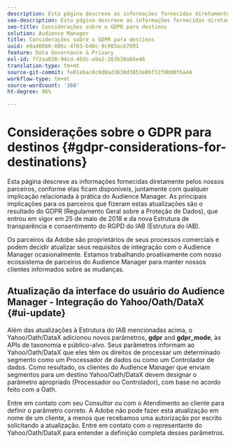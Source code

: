 ```yaml
---
description: Esta página descreve as informações fornecidas diretamente pelos nossos parceiros, conforme elas ficam disponíveis, juntamente com qualquer implicação relacionada à prática do Audience Manager. As principais implicações para os parceiros que fizeram estas atualizações são o resultado do GDPR (Regulamento Geral sobre a Proteção de Dados), que entrou em vigor em 25 de maio de 2018 e da nova Estrutura de transparência e consentimento do RGPD do IAB (Estrutura do IAB).
seo-description: Esta página descreve as informações fornecidas diretamente pelos nossos parceiros, conforme elas ficam disponíveis, juntamente com qualquer implicação relacionada à prática do Audience Manager. As principais implicações para os parceiros que fizeram estas atualizações são o resultado do GDPR (Regulamento Geral sobre a Proteção de Dados), que entrou em vigor em 25 de maio de 2018 e da nova Estrutura de transparência e consentimento do RGPD do IAB (Estrutura do IAB).
seo-title: Considerações sobre o GDPR para destinos
solution: Audience Manager
title: Considerações sobre o GDPR para destinos
uuid: e8a40060-086c-4f03-b48c-9c903acb7891
feature: Data Governance & Privacy
exl-id: ff2aa030-94cd-45dc-a9a2-283b38ab5e46
translation-type: tm+mt
source-git-commit: fe01ebac8c0d0ad3630d3853e0bf32f0b00f6a44
workflow-type: tm+mt
source-wordcount: '360'
ht-degree: 96%

---
```


# Considerações sobre o GDPR para destinos {#gdpr-considerations-for-destinations}

Esta página descreve as informações fornecidas diretamente pelos nossos parceiros, conforme elas ficam disponíveis, juntamente com qualquer implicação relacionada à prática do Audience Manager. As principais implicações para os parceiros que fizeram estas atualizações são o resultado do GDPR (Regulamento Geral sobre a Proteção de Dados), que entrou em vigor em 25 de maio de 2018 e da nova Estrutura de transparência e consentimento do RGPD do IAB (Estrutura do IAB).

Os parceiros da Adobe são proprietários de seus processos comerciais e podem decidir atualizar seus requisitos de integração com o Audience Manager ocasionalmente. Estamos trabalhando proativamente com nosso ecossistema de parceiros do Audience Manager para manter nossos clientes informados sobre as mudanças.

<!-- ## Audience Manager Partner Updates - ID Syncs {#partner-updates-id-syncs}

Some partners, as listed in the table below, have changed their integration requirements with Audience Manager to include support based on the IAB Framework, in order to comply with GDPR standards.

<table id="table_335A470D4F10434E9CF587089FB54B0C"> 
 <thead> 
  <tr> 
   <th colname="col1" class="entry"> <p>Partner Name </p> </th> 
   <th colname="col2" class="entry"> <p>Expected Impact </p> </th> 
   <th colname="col3" class="entry"> <p>Status of the change </p> </th> 
  </tr>
 </thead>
 <tbody> 
  <tr> 
   <td colname="col1"> <p>Yahoo/Oath/DataX </p> </td> 
   <td colname="col2"> <p>ID syncs for users in the European Union are dropped by the partner </p> </td> 
   <td colname="col3"> <p>Live since May 22nd 2018 </p> </td> 
  </tr> 
  <tr> 
   <td colname="col1"> <p>Trade Desk </p> </td> 
   <td colname="col2"> <p>ID syncs for users in the European Union are dropped by the partner </p> </td> 
   <td colname="col3"> <p>Not live yet </p> </td> 
  </tr> 
  <tr> 
   <td colname="col1"> <p>Rubicon </p> </td> 
   <td colname="col2"> <p>ID syncs for users in the European Union are dropped by the partner </p> </td> 
   <td colname="col3"> <p>Not live yet </p> </td> 
  </tr> 
  <tr> 
   <td colname="col1"> <p>LiveRamp </p> </td> 
   <td colname="col2"> <p>ID syncs for users in the European Union are dropped by the partner </p> </td> 
   <td colname="col3"> <p>Not live yet </p> </td> 
  </tr> 
 </tbody> 
</table> -->

## Atualização da interface do usuário do Audience Manager - Integração do Yahoo/Oath/DataX {#ui-update}

Além das atualizações à Estrutura do IAB mencionadas acima, o Yahoo/Oath/DataX adicionou novos parâmetros, **gdpr** and **gdpr_mode**, às APIs de taxonomia e público-alvo. Seus parâmetros informam ao Yahoo/Oath/DataX que eles têm os direitos de processar um determinado segmento como um Processador de dados ou como um Controlador de dados. Como resultado, os clientes do Audience Manager que enviam segmentos para um destino Yahoo/Oath/DataX devem designar o parâmetro apropriado (Processador ou Controlador), com base no acordo feito com a Oath.

Entre em contato com seu Consultor ou com o Atendimento ao cliente para definir o parâmetro correto. A Adobe não pode fazer esta atualização em nome de um cliente, a menos que recebamos uma autorização por escrito solicitando a atualização. Entre em contato com o representante do Yahoo/Oath/DataX para entender a definição completa desses parâmetros.
